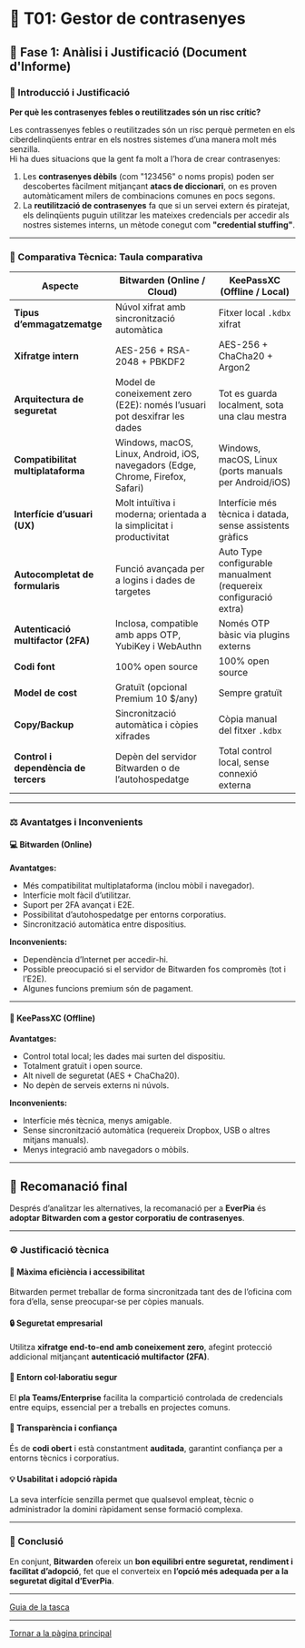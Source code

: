 # 🧠 T01: Gestor de contrasenyes

## 🧩 Fase 1: Anàlisi i Justificació (Document d'Informe)

### 🔐 Introducció i Justificació

**Per què les contrasenyes febles o reutilitzades són un risc crític?**

Les contrassenyes febles o reutilitzades són un risc perquè permeten en els ciberdelinqüents entrar en els nostres sistemes d’una manera molt més senzilla.  
Hi ha dues situacions que la gent fa molt a l’hora de crear contrasenyes:

1. Les **contrasenyes dèbils** (com "123456" o noms propis) poden ser descobertes fàcilment mitjançant **atacs de diccionari**, on es proven automàticament milers de combinacions comunes en pocs segons.  
2. La **reutilització de contrasenyes** fa que si un servei extern és piratejat, els delinqüents puguin utilitzar les mateixes credencials per accedir als nostres sistemes interns, un mètode conegut com **"credential stuffing"**.

---

### 🧾 Comparativa Tècnica: Taula comparativa

| **Aspecte** | **Bitwarden (Online / Cloud)** | **KeePassXC (Offline / Local)** |
|--------------|--------------------------------|----------------------------------|
| **Tipus d’emmagatzematge** | Núvol xifrat amb sincronització automàtica | Fitxer local `.kdbx` xifrat |
| **Xifratge intern** | AES-256 + RSA-2048 + PBKDF2 | AES-256 + ChaCha20 + Argon2 |
| **Arquitectura de seguretat** | Model de coneixement zero (E2E): només l’usuari pot desxifrar les dades | Tot es guarda localment, sota una clau mestra |
| **Compatibilitat multiplataforma** | Windows, macOS, Linux, Android, iOS, navegadors (Edge, Chrome, Firefox, Safari) | Windows, macOS, Linux (ports manuals per Android/iOS) |
| **Interfície d’usuari (UX)** | Molt intuïtiva i moderna; orientada a la simplicitat i productivitat | Interfície més tècnica i datada, sense assistents gràfics |
| **Autocompletat de formularis** | Funció avançada per a logins i dades de targetes | Auto Type configurable manualment (requereix configuració extra) |
| **Autenticació multifactor (2FA)** | Inclosa, compatible amb apps OTP, YubiKey i WebAuthn | Només OTP bàsic via plugins externs |
| **Codi font** | 100% open source | 100% open source |
| **Model de cost** | Gratuït (opcional Premium 10 $/any) | Sempre gratuït |
| **Copy/Backup** | Sincronització automàtica i còpies xifrades | Còpia manual del fitxer `.kdbx` |
| **Control i dependència de tercers** | Depèn del servidor Bitwarden o de l’autohospedatge | Total control local, sense connexió externa |

---

### ⚖️ Avantatges i Inconvenients

#### 💻 Bitwarden (Online)

**Avantatges:**
- Més compatibilitat multiplataforma (inclou mòbil i navegador).  
- Interfície molt fàcil d’utilitzar.  
- Suport per 2FA avançat i E2E.  
- Possibilitat d’autohospedatge per entorns corporatius.  
- Sincronització automàtica entre dispositius.  

**Inconvenients:**
- Dependència d’Internet per accedir-hi.  
- Possible preocupació si el servidor de Bitwarden fos compromès (tot i l’E2E).  
- Algunes funcions premium són de pagament.  

---

#### 🧮 KeePassXC (Offline)

**Avantatges:**
- Control total local; les dades mai surten del dispositiu.  
- Totalment gratuït i open source.  
- Alt nivell de seguretat (AES + ChaCha20).  
- No depèn de serveis externs ni núvols.  

**Inconvenients:**
- Interfície més tècnica, menys amigable.  
- Sense sincronització automàtica (requereix Dropbox, USB o altres mitjans manuals).  
- Menys integració amb navegadors o mòbils.  

---

## 🧠 Recomanació final

Després d’analitzar les alternatives, la recomanació per a **EverPia** és **adoptar Bitwarden com a gestor corporatiu de contrasenyes**.

---

### ⚙️ Justificació tècnica

#### 🔄 Màxima eficiència i accessibilitat  
Bitwarden permet treballar de forma sincronitzada tant des de l’oficina com fora d’ella, sense preocupar-se per còpies manuals.

#### 🔒 Seguretat empresarial  
Utilitza **xifratge end-to-end amb coneixement zero**, afegint protecció addicional mitjançant **autenticació multifactor (2FA)**.

#### 🤝 Entorn col·laboratiu segur  
El **pla Teams/Enterprise** facilita la compartició controlada de credencials entre equips, essencial per a treballs en projectes comuns.

#### 🧩 Transparència i confiança  
És de **codi obert** i està constantment **auditada**, garantint confiança per a entorns tècnics i corporatius.

#### 💡 Usabilitat i adopció ràpida  
La seva interfície senzilla permet que qualsevol empleat, tècnic o administrador la domini ràpidament sense formació complexa.

---

### 🧾 Conclusió

En conjunt, **Bitwarden** ofereix un **bon equilibri entre seguretat, rendiment i facilitat d’adopció**, fet que el converteix en **l’opció més adequada per a la seguretat digital d’EverPia**.

---

[Guia de la tasca](guia.md)

---

[Tornar a la pàgina principal](../)
